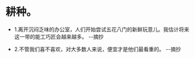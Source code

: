 # 耕种。

- 1.离开沉闷乏味的办公室，人们开始尝试五花八门的新鲜玩意儿。我估计将来这一带的能工巧匠会越来越多。 --摘抄

- 2.不管我们喜不喜欢，对大多数人来说，便宜才是他们最看重的。 --摘抄
